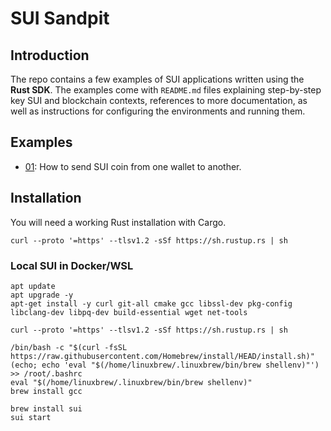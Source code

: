 # SUI Sandpit

## Introduction

The repo contains a few examples of SUI applications written using the **Rust SDK**. The examples come with `README.md` files explaining step-by-step key SUI and blockchain contexts, references to more documentation, as well as instructions for configuring the environments and running them.

## Examples

- [01](/src/01_transaction/): How to send SUI coin from one wallet to another.

## Installation

You will need a working Rust installation with Cargo.
```
curl --proto '=https' --tlsv1.2 -sSf https://sh.rustup.rs | sh
```

### Local SUI in Docker/WSL
```
apt update
apt upgrade -y
apt-get install -y curl git-all cmake gcc libssl-dev pkg-config libclang-dev libpq-dev build-essential wget net-tools

curl --proto '=https' --tlsv1.2 -sSf https://sh.rustup.rs | sh

/bin/bash -c "$(curl -fsSL https://raw.githubusercontent.com/Homebrew/install/HEAD/install.sh)"
(echo; echo 'eval "$(/home/linuxbrew/.linuxbrew/bin/brew shellenv)"') >> /root/.bashrc
eval "$(/home/linuxbrew/.linuxbrew/bin/brew shellenv)"
brew install gcc

brew install sui
sui start
```